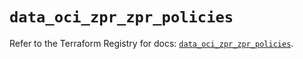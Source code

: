 # `data_oci_zpr_zpr_policies`

Refer to the Terraform Registry for docs: [`data_oci_zpr_zpr_policies`](https://registry.terraform.io/providers/oracle/oci/6.18.0/docs/data-sources/zpr_zpr_policies).

